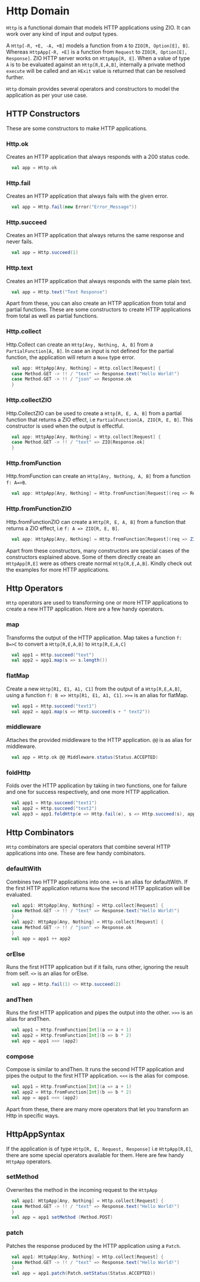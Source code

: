 # Http Domain

`Http` is a functional domain that models HTTP applications using ZIO. It can work over any kind of input and output
types.

A `Http[-R, +E, -A, +B]` models a function from `A` to `ZIO[R, Option[E], B]`. Whereas `HttpApp[-R, +E]` is a function
from `Request` to `ZIO[R, Option[E], Response]`. ZIO HTTP server works on `HttpApp[R, E]`. When a value of type `A` is
to be evaluated against an `Http[R,E,A,B]`, internally a private method `execute` will be called and an `HExit` value is
returned that can be resolved further.

`Http` domain provides several operators and constructors to model the application as per your use case.

## HTTP Constructors

These are some constructors to make HTTP applications.

### Http.ok

Creates an HTTP application that always responds with a 200 status code.

```scala
  val app = Http.ok
```

### Http.fail

Creates an HTTP application that always fails with the given error.

```scala
  val app = Http.fail(new Error("Error_Message"))
```

### Http.succeed

Creates an HTTP application that always returns the same response and never fails.

```scala
  val app = Http.succeed(1)
```

### Http.text

Creates an HTTP application that always responds with the same plain text.

```scala
  val app = Http.text("Text Response")
```

Apart from these, you can also create an HTTP application from total and partial functions. These are some constructors
to create HTTP applications from total as well as partial functions.

### Http.collect

Http.Collect can create an `Http[Any, Nothing, A, B]` from a `PartialFunction[A, B]`. In case an input is not defined
for the partial function, the application will return a `None` type error.

```scala
  val app: HttpApp[Any, Nothing] = Http.collect[Request] {
  case Method.GET -> !! / "text" => Response.text("Hello World!")
  case Method.GET -> !! / "json" => Response.ok
  }
```

### Http.collectZIO

Http.CollectZIO can be used to create a `Http[R, E, A, B]` from a partial function that returns a ZIO effect,
i.e `PartialFunction[A, ZIO[R, E, B]`. This constructor is used when the output is effectful.

```scala
  val app: HttpApp[Any, Nothing] = Http.collect[Request] {
  case Method.GET -> !! / "text" => ZIO[Response.ok]
  }
```

### Http.fromFunction

Http.fromFunction can create an `Http[Any, Nothing, A, B]` from a function `f: A=>B`.

```scala
  val app: HttpApp[Any, Nothing] = Http.fromFunction[Request](req => Response.text(req.url.path.toString))
```

### Http.fromFunctionZIO

Http.fromFunctionZIO can create a `Http[R, E, A, B]` from a function that returns a ZIO effect,
i.e `f: A => ZIO[R, E, B]`.

```scala
  val app: HttpApp[Any, Nothing] = Http.fromFunction[Request](req => ZIO(Response.text(req.url.path.toString)))
```

Apart from these constructors, many constructors are special cases of the constructors explained above. Some of them
directly create an `HttpApp[R,E]` were as others create normal `Http[R,E,A,B]`. Kindly check out the examples for more
HTTP applications.

## Http Operators

`Http` operators are used to transforming one or more HTTP applications to create a new HTTP application. Here are a few
handy operators.

### map

Transforms the output of the HTTP application. Map takes a function `f: B=>C` to convert a `Http[R,E,A,B]`
to `Http[R,E,A,C]`

```scala
  val app1 = Http.succeed("text")
  val app2 = app1.map(s => s.length())
```

### flatMap

Create a new `Http[R1, E1, A1, C1]` from the output of a `Http[R,E,A,B]`, using a
function `f: B => Http[R1, E1, A1, C1]`. `>>=` is an alias for flatMap.

```scala
  val app1 = Http.succeed("text1")
  val app2 = app1.map(s => Http.succeed(s + " text2"))
```

### middleware

Attaches the provided middleware to the HTTP application. `@@` is as alias for middleware.

```scala
  val app = Http.ok @@ Middleware.status(Status.ACCEPTED)
```

### foldHttp

Folds over the HTTP application by taking in two functions, one for failure and one for success respectively, and one
more HTTP application.

```scala
  val app1 = Http.succeed("text1")
  val app2 = Http.succeed("text2")
  val app3 = app1.foldHttp(e => Http.fail(e), s => Http.succeed(s), app2)
```

## Http Combinators

`Http` combinators are special operators that combine several HTTP applications into one. These are few handy combinators.

### defaultWith

Combines two HTTP applications into one. `++` is an alias for defaultWith. If the first HTTP application returns `None`
the second HTTP application will be evaluated.

```scala
  val app1: HttpApp[Any, Nothing] = Http.collect[Request] {
  case Method.GET -> !! / "text" => Response.text("Hello World!")
  }
  val app2: HttpApp[Any, Nothing] = Http.collect[Request] {
  case Method.GET -> !! / "json" => Response.ok
  }
  val app = app1 ++ app2
```

### orElse

Runs the first HTTP application but if it fails, runs other, ignoring the result from self. `<>` is an alias for orElse.

```scala
  val app = Http.fail(1) <> Http.succeed(2)
```

### andThen

Runs the first HTTP application and pipes the output into the other. `>>>` is an alias for andThen.

```scala
  val app1 = Http.fromFunction[Int](a => a + 1)
  val app2 = Http.fromFunction[Int](b => b * 2)
  val app = app1 >>> (app2)
```

### compose

Compose is similar to andThen. It runs the second HTTP application and pipes the output to the first HTTP
application. `<<<` is the alias for compose.

```scala
  val app1 = Http.fromFunction[Int](a => a + 1)
  val app2 = Http.fromFunction[Int](b => b * 2)
  val app = app1 <<< (app2)
```

Apart from these, there are many more operators that let you transform an Http in specific ways.

## HttpAppSyntax

If the application is of type `Http[R, E, Request, Response]` i.e `HttpApp[R,E]`, there are some special operators
available for them. Here are few handy `HttpApp` operators.

### setMethod

Overwrites the method in the incoming request to the `HttpApp`

```scala
  val app1: HttpApp[Any, Nothing] = Http.collect[Request] {
  case Method.GET -> !! / "text" => Response.text("Hello World!")
  }
  val app = app1 setMethod (Method.POST)
```

### patch

Patches the response produced by the HTTP application using a `Patch`.

```scala
  val app1: HttpApp[Any, Nothing] = Http.collect[Request] {
  case Method.GET -> !! / "text" => Response.text("Hello World!")
  }
  val app = app1.patch(Patch.setStatus(Status.ACCEPTED))
```
